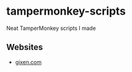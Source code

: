 # tampermonkey-scripts
Neat TamperMonkey scripts I made

## Websites
- [gixen.com](https://github.com/SkyfallWasTaken/tampermonkey-scripts/blob/main/gixen.com/README.md)
